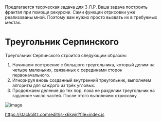 Предлагается творческая задача для 3 Л.Р.
Ваша задача построить фрактал при помощи рекурсии. Сами функции отрисовки уже реализованы мной. Поэтому вам нужно просто вызвать их в требуемых местах.

# Треугольник Серпинского

Треугольник Серпинского строится следующим образом:
1.  Начинаем построение с большого треугольника, который делим на четыре маленьких, связанных с серединами сторон первоначального.
2.  Игнорируя вновь созданный внутренний треугольник, выполняем алгоритм для каждого из трёх угловых.
3.  Продолжаем деление до тех пор, пока не разделим треугольник на заданное число частей. После этого выполняем отрисовку.

![image](https://user-images.githubusercontent.com/33377076/197621915-db062b46-5d3c-48d2-907c-7c136b911e55.png)

https://stackblitz.com/edit/js-x6kwjr?file=index.js
